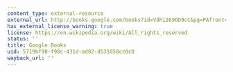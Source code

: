 ```yaml
---
content_type: external-resource
external_url: http://books.google.com/books?id=V9hi269OD9cC&pg=PAfrontcover
has_external_license_warning: true
license: https://en.wikipedia.org/wiki/All_rights_reserved
status: ''
title: Google Books
uid: 5719bf98-f98c-431d-ad82-d531058cc0c0
wayback_url: ''
---
```

